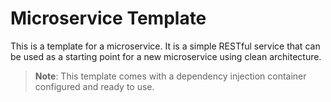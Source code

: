 # Microservice Template

This is a template for a microservice. It is a simple RESTful service that can be used as a starting point for a new microservice using clean architecture.

> **Note**: This template comes with a dependency injection container configured and ready to use.